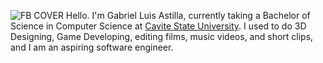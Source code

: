 ![FB COVER](https://github.com/user-attachments/assets/de797888-fa3f-4fad-8556-09a5d3f24451)
Hello. I'm Gabriel Luis Astilla, currently taking a Bachelor of Science in Computer Science at [Cavite State University](https://cvsu.edu.ph/). I used to do 3D Designing, Game Developing, editing films, music videos, and short clips, and I am an aspiring software engineer.
